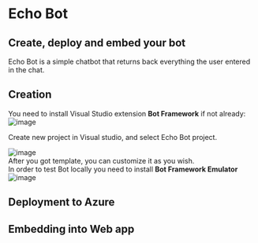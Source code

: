 # Echo Bot 
## Create, deploy and embed your bot
Echo Bot is a simple chatbot that returns back everything the user entered in the chat.  
## Creation
You need to install Visual Studio extension **Bot Framework** if not already:    
![image](https://github.com/Dacili/EchoBotLatest/assets/37112852/ee84e938-f952-443f-a677-3691c878f3e6)  

Create new project in Visual studio, and select Echo Bot project.   

![image](https://github.com/Dacili/EchoBotLatest/assets/37112852/1349c0d7-8b24-4d3f-8201-5a13564f7269)  
After you got template, you can customize it as you wish.  
In order to test Bot locally you need to install **Bot Framework Emulator**  
![image](https://github.com/Dacili/EchoBotLatest/assets/37112852/06fb1286-6c12-44c6-8dc4-a9ac8018d909)

## Deployment to Azure

## Embedding into Web app

